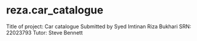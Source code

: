 # reza.car_catalogue
Title of project: Car catalogue
Submitted by Syed Imtinan Riza Bukhari
SRN: 22023793
Tutor: Steve Bennett
